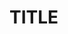 TITLE
===

<!--Lewis, M. (in prep). TITLE.  [[preprint]](writeup/journal/iat_lang.pdf) [[source]](writeup/journal/iat_lang.Rmd) [[supplemental materials]](https://mollylewis.shinyapps.io/iatlang_SI/).


<!--In this project,... 
Below is a key figure from the paper.-->

<!--<br> <img src="writeup/journal/key_fig.png?raw=true" height="400">-->



<!--Feel free to email me with questions and comments at mollyllewis@gmail.com. -->
